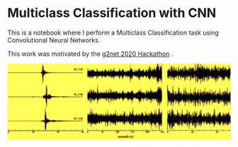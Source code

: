 # Multiclass Classification with CNN

This is a notebook where I perform a Multiclass Classification task using Convolutional Neural Networks.

This work was motivated by the [g2net 2020 Hackathon](https://indico.ego-gw.it/event/46/overview) .

<img src="multi-class_earthquake.jpg" alt="drawing" />
